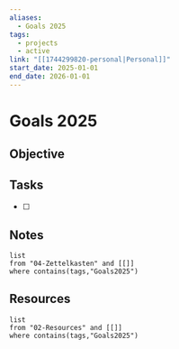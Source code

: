 ```yaml
---
aliases:
  - Goals 2025
tags:
  - projects
  - active
link: "[[1744299820-personal|Personal]]"
start_date: 2025-01-01
end_date: 2026-01-01
---
```

# Goals 2025

## Objective

## Tasks
- [ ] 

## Notes
```dataview
list
from "04-Zettelkasten" and [[]]
where contains(tags,"Goals2025")
```

## Resources
```dataview
list
from "02-Resources" and [[]]
where contains(tags,"Goals2025")
```
